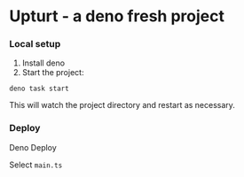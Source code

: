 # Upturt - a deno fresh project

### Local setup

1. Install deno
2. Start the project:

```
deno task start
```

This will watch the project directory and restart as necessary.

### Deploy

Deno Deploy 

Select `main.ts`